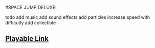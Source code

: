 #SPACE JUMP DELUXE!

todo 
add music 
add sound effects
add particles
increase speed with difficutly
add collectible

## [Playable Link]()
